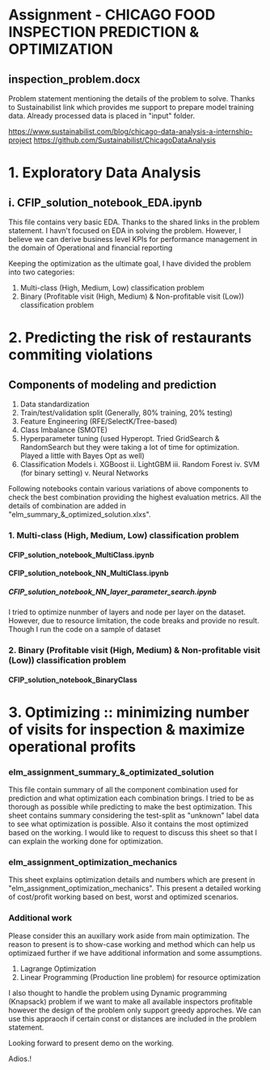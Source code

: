 # Assignment - CHICAGO FOOD INSPECTION PREDICTION & OPTIMIZATION

## inspection_problem.docx 
Problem statement mentioning the details of the problem to solve. Thanks to Sustainabilist link which provides me support to prepare model training data. Already processed data is placed in "input" folder. 

https://www.sustainabilist.com/blog/chicago-data-analysis-a-internship-project
https://github.com/Sustainabilist/ChicagoDataAnalysis

# 1. Exploratory Data Analysis

## i. CFIP_solution_notebook_EDA.ipynb
This file contains very basic EDA. Thanks to the shared links in the problem statement. I havn't focused on EDA in solving the problem. However, I believe we can derive business level KPIs for performance management in the domain of Operational and financial reporting

Keeping the optimization as the ultimate goal, I have divided the problem into two categories:

1. Multi-class (High, Medium, Low) classification problem
2. Binary (Profitable visit (High, Medium) & Non-profitable visit (Low)) classification problem

# 2. Predicting the risk of restaurants commiting violations

## Components of modeling and prediction

1. Data standardization
2. Train/test/validation split (Generally, 80% training, 20% testing)
3. Feature Engineering (RFE/SelectK/Tree-based)
5. Class Imbalance (SMOTE)
6. Hyperparameter tuning (used Hyperopt. Tried GridSearch & RandomSearch but they were taking a lot of time for optimization. Played a little with Bayes Opt as well)
7. Classification Models 
    i. XGBoost
    ii. LightGBM
    iii. Random Forest
    iv. SVM (for binary setting)
    v. Neural Networks

Following notebooks contain various variations of above components to check the best combination providing the highest evaluation metrics. All the details of combination are added in "elm_summary_&_optimized_solution.xlxs".

### 1. Multi-class (High, Medium, Low) classification problem
#### CFIP_solution_notebook_MultiClass.ipynb
#### CFIP_solution_notebook_NN_MultiClass.ipynb 
##### CFIP_solution_notebook_NN_layer_parameter_search.ipynb
I tried to optimize nunmber of layers and node per layer on the dataset. However, due to resource limitation, the code breaks and provide no result. Though I run the code on a sample of dataset

### 2. Binary (Profitable visit (High, Medium) & Non-profitable visit (Low)) classification problem
#### CFIP_solution_notebook_BinaryClass

# 3. Optimizing :: minimizing number of visits for inspection & maximize operational profits

### elm_assignment_summary_&_optimizated_solution
This file contain summary of all the component combination used for prediction and what optimization each combination brings. I tried to be as thorough as possible while predicting to make the best optimization. This sheet contains summary considering the test-split as "unknown" label data to see what optimization is possible. Also it contains the most optimized based on the working. I would like to request to discuss this sheet so that I can explain the working done for optimization.

### elm_assignment_optimization_mechanics
This sheet explains optimization details and numbers which are present in "elm_assignment_optimization_mechanics". This present a detailed working of cost/profit working based on best, worst and optimized scenarios.

### Additional work
Please consider this an auxillary work aside from main optimization. The reason to present is to show-case working and method which can help us optimizaed further if we have additional information and some assumptions. 

1. Lagrange Optimization
2. Linear Programming (Production line problem) for resource optimization

I also thought to handle the problem using Dynamic programming (Knapsack) problem if we want to make all available inspectors profitable however the design of the problem only support greedy approches. We can use this appraoch if certain const or distances are included in the problem statement.

Looking forward to present demo on the working.

Adios.!

